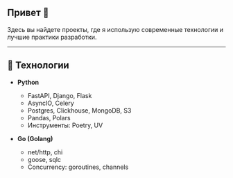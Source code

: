 ## Привет 👋
Здесь вы найдете проекты, где я использую современные технологии и лучшие практики разработки.

---

## 🚀 Технологии

- **Python**  
  - FastAPI, Django, Flask  
  - AsyncIO, Celery
  - Postgres, Clickhouse, MongoDB, S3  
  - Pandas, Polars  
  - Инструменты: Poetry, UV

- **Go (Golang)**  
  - net/http, chi
  - goose, sqlc
  - Concurrency: goroutines, channels 
